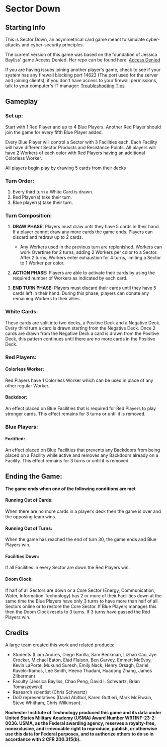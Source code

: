 # Sector Down

## Starting Info

This is Sector Down, an asymmetrical card game meant to simulate cyber-attacks and cyber-security principles.

The current version of this game was based on the foundation of Jessica Bayliss' game Access Denied.
Her repo can be found here: [Access Denied](https://github.com/profjdbayliss/accessDenied)

If you are having issues joining another player's game, check to see if your system has any firewall blocking port 14623 (The port used for the server and joining clients), if you don't have access to your firewall permissions, talk to your computer's IT manager: [Troubleshooting Tips](https://www.wikihow.com/Check-if-Your-Firewall-Is-Blocking-Something#Check-for-Blocked-Ports-.28Windows.29)

## Gameplay

### Set up:
Start with 1 Red Player and up to 4 Blue Players. Another Red Player should join the game for every fifth Blue Player added.

Every Blue Player will control a Sector with 3 Facilities each. Each Facility will have different Sector Products and Resistance Points. All players will have 2 Workers of each color with Red Players having an additional Colorless Worker. 

All players begin play by drawing 5 cards from their decks


### Turn Order:
1. Every third turn a White Card is drawn.
2. Red Player(s) take their turn.
3. Blue player(s) take their turn.


### Turn Composition:
1. **DRAW PHASE:** Players must draw until they have 5 cards in their hand. If a player cannot draw any more cards the game ends. Players can discard and redraw up to 2 cards. 
    - Any Workers used in the previous turn are replenished. Workers can work Overtime for 2 turns, adding 2 Workers per color to a Sector. After 2 turns, Workers enter exhaustion for 4 turns, limiting a Sector to 1 Worker per color.

2. **ACTION PHASE:** Players are able to activate their cards by using the required number of Workers as indicated by each card.

3. **END TURN PHASE:** Players must discard their cards until they have 5 cards left in their hand. During this phase, players can donate any remaining Workers to their allies.


### White Cards:
These cards are split into two decks, a Positive Deck and a Negative Deck. Every third turn a card is drawn starting from the Negative Deck. Once 2 cards are drawn from the Negative Deck a card is drawn from the Positive Deck, this pattern continues until there are no more cards in the Positive Deck.


### Red Players:
#### Colorless Worker:
Red Players have 1 Colorless Worker which can be used in place of any other regular Worker. 


#### Backdoor: 
An effect placed on Blue Facilities that is required for Red Players to play stronger cards. This effect remains for 3 turns or until it is removed.


### Blue Players:
#### Fortified:
An effect placed on Blue Facilities that prevents any Backdoors from being placed on a Facility while active and removes any Backdoors already on a Facility. This effect remains for 3 turns or until it is removed.


## Ending the Game: 
**The game ends when one of the following conditions are met** 

#### Running Out of Cards: 
When there are no more cards in a player’s deck then the game is over and the opposing team wins. 


#### Running Out of Turns:
When the game has reached the end of turn 30, the game ends and Blue Players win.


#### Facilities Down: 
If all Facilities in every Sector are down the Red Players win. 


#### Doom Clock:
If half of all Sectors are down or a Core Sector (Energy, Communication, Water, Information Technology) has 2 or more of their Facilities down at the same time the Blue Players have only 3 turns to have more than half of all Sectors online or to restore the Core Sector. If Blue Players manages this then the Doom Clock resets to 3 turns. If 3 turns have passed the Red Players win.

## Credits

A large team created this work and related products: 
- Students (Liam Andres, Diego Barilla, Sam Beckman, Lizhao Cao, Jye Crocker, Michael Eaton, Elad Flaison, Ben Garvey, Emmett McEvoy, Kevin LaPorte, Mukund Suresh, Emily Nack, Henry Orsagh, Dariel Ravelo-Ramos, Lee Smith, Heena Thadani, Huadong Zhang, James Zilberman)
- Faculty (Jessica Bayliss, Chao Peng, David I. Schwartz, Brian Tomaszewski)
- Research scientist (Chris Schwartz)
- DoD representatives (David Abitbol, Karen Guttieri, Mark McElwain, Steve Whitham, Chris Wilkinson).

**Rochester Institute of Technology produced this game and its data under United States Military Academy (USMA) Award Number W911NF-23-2-0036. USMA, as the Federal awarding agency, reserves a royalty-free, nonexclusive, and irrevocable right to reproduce, publish, or otherwise use this data for Federal purposes, and to authorize others to do so in accordance with 2 CFR 200.315(b).**
